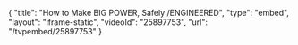 {
    "title": "How to Make BIG POWER, Safely \/ENGINEERED",
    "type": "embed",
    "layout": "iframe-static",
    "videoId": "25897753",
    "url": "\/tvpembed\/25897753"
}